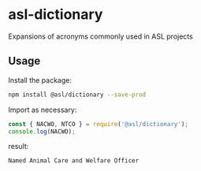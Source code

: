 # asl-dictionary

Expansions of acronyms commonly used in ASL projects


## Usage

Install the package:

```bash
npm install @asl/dictionary --save-prod
```

Import as necessary:

```js
const { NACWO, NTCO } = require('@asl/dictionary');
console.log(NACWO);
```

result:
```bash
Named Animal Care and Welfare Officer
```
